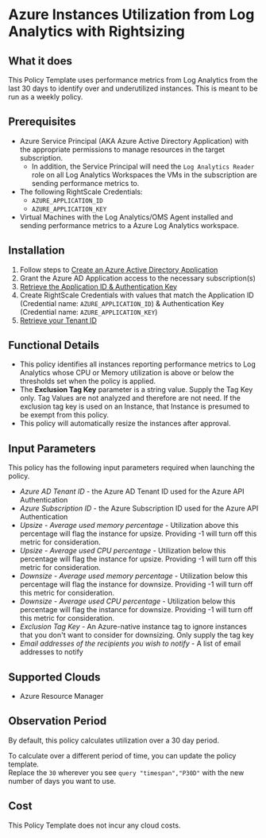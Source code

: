 # Azure Instances Utilization from Log Analytics with Rightsizing

## What it does

This Policy Template uses performance metrics from Log Analytics from the last 30 days to identify over and underutilized instances. This is meant to be run as a weekly policy.

## Prerequisites

- Azure Service Principal (AKA Azure Active Directory Application) with the appropriate permissions to manage resources in the target subscription.
  - In addition, the Service Principal will need the `Log Analytics Reader` role on all Log Analytics Workspaces the VMs in the subscription are sending performance metrics to.
- The following RightScale Credentials:
  - `AZURE_APPLICATION_ID`
  - `AZURE_APPLICATION_KEY`
- Virtual Machines with the Log Analytics/OMS Agent installed and sending performance metrics to a Azure Log Analytics workspace.

## Installation

1. Follow steps to [Create an Azure Active Directory Application](https://docs.microsoft.com/en-us/azure/azure-resource-manager/resource-group-create-service-principal-portal#create-an-azure-active-directory-application)
1. Grant the Azure AD Application access to the necessary subscription(s)
1. [Retrieve the Application ID & Authentication Key](https://docs.microsoft.com/en-us/azure/azure-resource-manager/resource-group-create-service-principal-portal#get-application-id-and-authentication-key)
1. Create RightScale Credentials with values that match the Application ID (Credential name: `AZURE_APPLICATION_ID`) & Authentication Key (Credential name: `AZURE_APPLICATION_KEY`)
1. [Retrieve your Tenant ID](https://docs.microsoft.com/en-us/azure/azure-resource-manager/resource-group-create-service-principal-portal#get-tenant-id)

## Functional Details

- This policy identifies all instances reporting performance metrics to Log Analytics whose CPU or Memory utilization is above or below the thresholds set when the policy is applied.
- The **Exclusion Tag Key** parameter is a string value.  Supply the Tag Key only.  Tag Values are not analyzed and therefore are not need.  If the exclusion tag key is used on an Instance, that Instance is presumed to be exempt from this policy.
- This policy will automatically resize the instances after approval.

## Input Parameters

This policy has the following input parameters required when launching the policy.

- *Azure AD Tenant ID* - the Azure AD Tenant ID used for the Azure API Authentication
- *Azure Subscription ID* - the Azure Subscription ID used for the Azure API Authentication
- *Upsize - Average used memory percentage* - Utilization above this percentage will flag the instance for upsize. Providing -1 will turn off this metric for consideration.
- *Upsize - Average used CPU percentage* - Utilization below this percentage will flag the instance for upsize. Providing -1 will turn off this metric for consideration.
- *Downsize - Average used memory percentage* - Utilization below this percentage will flag the instance for downsize. Providing -1 will turn off this metric for consideration.
- *Downsize - Average used CPU percentage* - Utilization below this percentage will flag the instance for downsize. Providing -1 will turn off this metric for consideration.
- *Exclusion Tag Key* - An Azure-native instance tag to ignore instances that you don't want to consider for downsizing. Only supply the tag key
- *Email addresses of the recipients you wish to notify* - A list of email addresses to notify

## Supported Clouds

- Azure Resource Manager

## Observation Period

By default, this policy calculates utilization over a 30 day period.  

To calculate over a different period of time, you can update the policy template.  
Replace the `30` wherever you see `query "timespan","P30D"` with the new number of days you want to use.

## Cost

This Policy Template does not incur any cloud costs.
